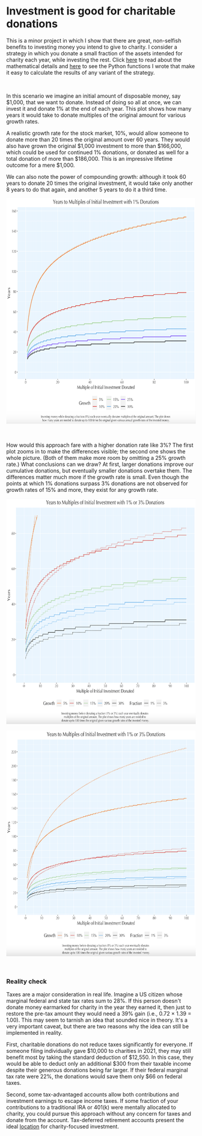 # Investment is good for charitable donations

This is a minor project in which I show that there are great, non-selfish benefits to investing money you intend to give to charity. I consider a strategy in which you donate a small fraction of the assets intended for charity each year, while investing the rest. Click [here](https://github.com/rjwthree/Invest-donate/blob/main/InvestDonate.pdf) to read about the mathematical details and [here](https://github.com/rjwthree/Invest-donate/blob/main/InvestDonate.py) to see the Python functions I wrote that make it easy to calculate the results of any variant of the strategy.

&nbsp;

In this scenario we imagine an initial amount of disposable money, say $1,000, that we want to donate. Instead of doing so all at once, we can invest it and donate 1% at the end of each year. This plot shows how many years it would take to donate multiples of the original amount for various growth rates.

A realistic growth rate for the stock market, 10%, would allow someone to donate more than 20 times the original amount over 60 years. They would also have grown the original $1,000 investment to more than $166,000, which could be used for continued 1% donations, or donated as well for a total donation of more than $186,000. This is an impressive lifetime outcome for a mere $1,000.

We can also note the power of compounding growth: although it took 60 years to donate 20 times the original investment, it would take only another 8 years to do that again, and another 5 years to do it a third time.

<p align="center">
<img src="https://github.com/rjwthree/Invest-Donate/blob/main/InvestDonate.png" width="700" height="600"/>
</p>

&nbsp;

How would this approach fare with a higher donation rate like 3%? The first plot zooms in to make the differences visible; the second one shows the whole picture. (Both of them make more room by omitting a 25% growth rate.) What conclusions can we draw? At first, larger donations improve our cumulative donations, but eventually smaller donations overtake them. The differences matter much more if the growth rate is small. Even though the points at which 1% donations surpass 3% donations are not observed for growth rates of 15% and more, they exist for any growth rate.

<p align="center">
<img src="https://github.com/rjwthree/Invest-Donate/blob/main/InvestDonate2.png" width="700" height="600"/>
</p>

<p align="center">
<img src="https://github.com/rjwthree/Invest-Donate/blob/main/InvestDonate3.png" width="700" height="600"/>
</p>


&nbsp;

### Reality check

Taxes are a major consideration in real life. Imagine a US citizen whose marginal federal and state tax rates sum to 28%. If this person doesn't donate money earmarked for charity in the year they earned it, then just to restore the pre-tax amount they would need a 39% gain (i.e., 0.72 × 1.39 = 1.00). This may seem to tarnish an idea that sounded nice in theory. It's a very important caveat, but there are two reasons why the idea can still be implemented in reality.

First, charitable donations do not reduce taxes significantly for everyone. If someone filing individually gave $10,000 to charities in 2021, they may still benefit most by taking the standard deduction of $12,550. In this case, they would be able to deduct only an additional $300 from their taxable income despite their generous donations being far larger. If their federal marginal tax rate were 22%, the donations would save them only $66 on federal taxes.

Second, some tax-advantaged accounts allow both contributions and investment earnings to escape income taxes. If some fraction of your contributions to a traditional IRA or 401(k) were mentally allocated to charity, you could pursue this approach without any concern for taxes and donate from the account. Tax-deferred retirement accounts present the ideal [location](https://www.fidelity.com/viewpoints/investing-ideas/asset-location-lower-taxes) for charity-focused investment.
